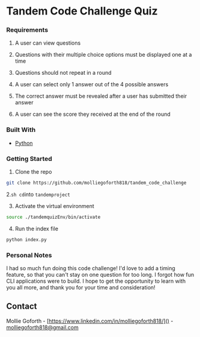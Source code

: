 # Tandem Code Challenge Quiz 

### Requirements

1. A user can view questions

2. Questions with their multiple choice options must be displayed one at a time

3. Questions should not repeat in a round

4. A user can select only 1 answer out of the 4 possible answers

5. The correct answer must be revealed after a user has submitted their answer

6. A user can see the score they received at the end of the round


### Built With

* [Python]()


### Getting Started

1. Clone the repo
```sh
git clone https://github.com/molliegoforth818/tandem_code_challenge
```
2.```sh
cd```into ```tandemproject```

3. Activate the virtual environment
```sh
source ./tandemquizEnv/bin/activate
```
4. Run the index file
```sh
python index.py
```


### Personal Notes

I had so much fun doing this code challenge! I'd love to add a timing feature, so that you can't stay on one question for too long. I forgot how fun CLI applications were to build. I hope to get the opportunity to learn with you all more, and thank you for your time and consideration!





## Contact

Mollie Goforth - [https://www.linkedin.com/in/molliegoforth818/]() - molliegoforth818@gmail.com









